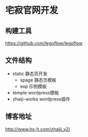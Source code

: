 # 宅寂官网开发

## 构建工具
https://github.com/legoflow/legoflow

## 文件结构
- static 静态页开发
  - spage 静态页模板
  - exp 示例模板
- temple wordpress模板
- zhaiji-works wordpress插件

## 博客地址
http://www.hx-h.com/zhaiji_v2/